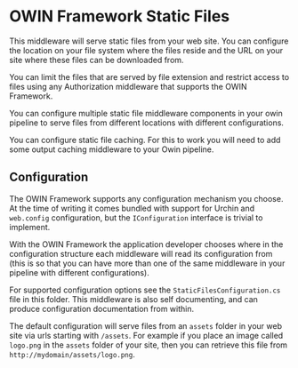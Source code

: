 ﻿# OWIN Framework Static Files

This middleware will serve static files from your web site. You can configure the location
on your file system where the files reside and the URL on your site where these files can
be downloaded from.

You can limit the files that are served by file extension and restrict access to files using
any Authorization middleware that supports the OWIN Framework.

You can configure multiple static file middleware components in your owin pipeline to serve
files from different locations with different configurations.

You can configure static file caching. For this to work you will need to add some output
caching middleware to your Owin pipeline.

## Configuration

The OWIN Framework supports any configuration mechanism you choose. At the time of writing 
it comes bundled with support for Urchin and `web.config` configuration, but the 
`IConfiguration` interface is trivial to implement.

With the OWIN Framework the application developer chooses where in the configuration structure
each middleware will read its configuration from (this is so that you can have more than one
of the same middleware in your pipeline with different configurations).

For supported configuration options see the `StaticFilesConfiguration.cs` file in this folder. This
middleware is also self documenting, and can produce configuration documentation from within.

The default configuration will serve files from an `assets` folder in your web site via urls
starting with `/assets`. For example if you place an image called `logo.png` in the `assets`
folder of your site, then you can retrieve this file from `http://mydomain/assets/logo.png`.